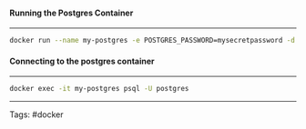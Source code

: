 #### Running the Postgres Container
___
```bash
docker run --name my-postgres -e POSTGRES_PASSWORD=mysecretpassword -d postgres
```

#### Connecting to the postgres container
___
```bash
docker exec -it my-postgres psql -U postgres
```

___
Tags: #docker